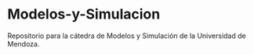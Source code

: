 # Modelos-y-Simulacion
Repositorio para la cátedra de Modelos y Simulación de la Universidad de Mendoza.  
